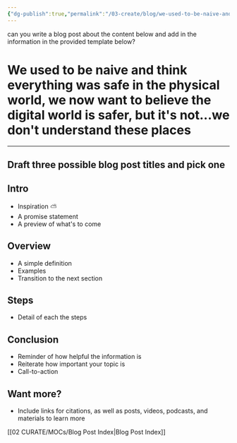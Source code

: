 ```yaml
---
{"dg-publish":true,"permalink":"/03-create/blog/we-used-to-be-naive-and-think-everything-was-safe-in-the-physical-world-we-now-want-to-believe-the-digital-world-is-safer-but-it-s-not-we-don-t-understand-these-places/"}
---
```



can you write a blog post about the content below and add in the information in the provided template below? 
# We used to be naive and think everything was safe in the physical world, we now want to believe the digital world is safer, but it's not...we don't understand these places

---
## Draft three possible blog post titles and pick one

## Intro
* Inspiration ⛅
* A promise statement
* A preview of what's to come

## Overview
* A simple definition
* Examples
* Transition to the next section

## Steps
* Detail of each the steps

## Conclusion
* Reminder of how helpful the information is
* Reiterate how important your topic is
* Call-to-action

## Want more?

- Include links for citations, as well as posts, videos, podcasts, and materials to learn more





[[02 CURATE/MOCs/Blog Post Index\|Blog Post Index]]